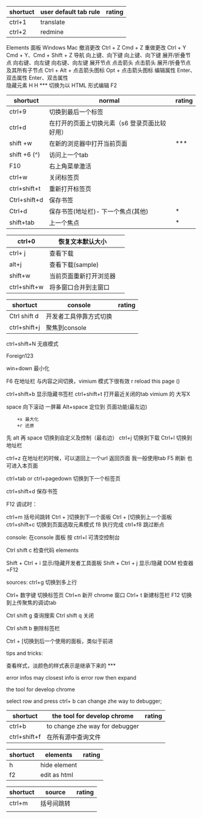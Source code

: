 
| shortuct | user default tab rule | rating |
|----------|-----------------------|--------|
| ctrl+1   | translate             |        |
| ctrl+2   | redmine               |        |




Elements 面板	Windows	Mac
撤消更改	Ctrl + Z	Cmd + Z
重做更改	Ctrl + Y	Cmd + Y、Cmd + Shift + Z
导航	向上键、向下键	向上键、向下键
展开/折叠节点	向右键、向左键	向右键、向左键
展开节点	点击箭头	点击箭头
展开/折叠节点及其所有子节点	Ctrl + Alt + 点击箭头图标	Opt + 点击箭头图标
编辑属性	Enter、双击属性	Enter、双击属性    
隐藏元素	H	H   ***
切换为以 HTML 形式编辑	F2	





| shortuct     | normal                   | rating |
|--------------|--------------------------|--------|
| ctrl+9       | 切换到最后一个标签                |        |
| ctrl+d       | 在打开的页面上切换元素（s6 登录页面比较好用） |        |
| shift +w     | 在新的浏览器中打开当前页面            | ***    |
| shift +6 (^) | 访问上一个tab                 |        |
| F10          | 右上角菜单激活                  |        |
| ctrl+w       | 关闭标签页                    |        |
| ctrl+shift+t | 重新打开标签页                  |        |
| Ctrl+shift+d | 保存书签                     |        |
| Ctrl+d       | 保存书签(地址栏)- 下一个焦点(其他)     | *      |
| shift+tab    | 上一个焦点                    | *      |

| ctrl+0       | 恢复文本默认大小     |  |
|--------------|--------------|--|
| ctrl+ j      | 查看下载         |  |
| alt+j        | 查看下载(sample) |  |
| shift+w      | 当前页面重新打开浏览器  |  |
| ctrl+shift+w | 将多窗口合并到主窗口   |  |

  


| shortuct     | console     | rating |
|--------------|-------------|--------|
| Ctrl shift d | 开发者工具停靠方式切换 |        |
| ctrl+shift+j | 聚焦到console  |        |



ctrl+shift+N 无痕模式

Foreign123

win+down 最小化

F6 在地址栏 与内容之间切换，vimium 模式下很有效
r  reload this page ()


ctrl+shift+b 显示隐藏书签栏
ctrl+shift+t 打开最近关闭的tab  vimium 的 大写X

space 向下滚动 一屏幕
Alt+space 定位到 页面功能(最左边)
 
        +x 最大化
        +r 还原

先 alt 再 space 切换到自定义及控制（最右边）
ctrl+j  切换到下载
Ctrl+l 切换到地址栏

ctrl+z 在地址栏的时候，可以退回上一个url
返回页面 我一般使用tab
F5 刷新 也可进入本页面

ctrl+tab or  ctrl+pagedown  切换到下一个标签页

ctrl+shift+d 保存书签





F12 调试时：
 
ctrl+m  括号间跳转
Ctrl + ]切换到下一个面板
Ctrl + [切换到上一个面板
ctrl+shift+c 切换到页面选取元素模式
f8 执行完成
ctrl+f8 跳过断点


console:
在console 面板 按  ctrl+l  可清空控制台

Ctrl shift c 检查代码 elements

Shift + Ctrl + i 显示/隐藏开发者工具面板
Shift + Ctrl + j 显示/隐藏 DOM 检查器 =F12

sources:
ctrl+g 切换到多上行



Ctrl+  数字键  切换标签页
Ctrl+n  新开 chrome 窗口
Ctrl+ t    新建标签栏
F12 切换到上传聚焦的调试tab 

Ctrl shift g  查询搜索
Ctrl shift q  关闭

Ctrl shift b   删除标签栏



Ctrl + [切换到后一个使用的面板，类似于前进






tips and tricks:

查看样式，淡颜色的样式表示是继承下来的 ***

error infos  may closest info is error row then expand 




the tool for develop chrome 

select row  and  press ctrl+ b can change zhe way to debugger;


| shortuct     | the tool for develop chrome     | rating |
|--------------|---------------------------------|--------|
| ctrl+b       | to change zhe way for  debugger |        |
| ctrl+shift+f | 在所有源中查询文件                       |        |


| shortuct | elements     | rating |
|----------|--------------|--------|
| h        | hide element |        |
| f2       | edit as html |        |


| shortuct | source | rating |
|----------|--------|--------|
| ctrl+m   | 括号间跳转        |        |
|          |        |        |

